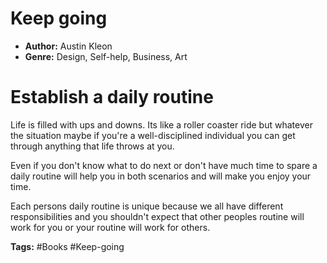 # Keep going
- **Author:** Austin Kleon
- **Genre:** Design, Self-help, Business, Art

# Establish a daily routine
Life is filled with ups and downs. Its like a roller coaster ride but whatever the situation maybe if you're a well-disciplined individual you can get through anything that life throws at you.

Even if you don't know what to do next or don't have much time to spare a daily routine will help you in both scenarios and will make you enjoy your time.

Each persons daily routine is unique because we all have different responsibilities and you shouldn't expect that other peoples routine will work for you or your routine will work for others. 

**Tags:** #Books  #Keep-going